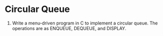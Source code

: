 # Circular Queue
1. Write a menu-driven program in C to implement a circular queue.  The operations are as ENQUEUE, DEQUEUE, and DISPLAY.
